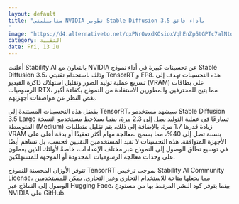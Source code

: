 ```yaml
---
layout: default
title: "ستابيليتي NVIDIA تطوير Stable Diffusion 3.5 بأداء فائق
"
image: "https://d4.alternativeto.net/qxPNrOvxdKOsioxVqhEnZp5tGPTc7alNtqlLhUigtOE/rs:fill:1520:760:0/g:ce:0:0/YWJzOi8vZGlzdC9jb250ZW50LzE3NDk4MDM3MzQ2NTAucG5n.png"
category: التقنية
date: Fri, 13 Ju
---
```


أعلنت Stability AI بالتعاون مع NVIDIA عن تحسينات كبيرة في أداء نموذج Stable Diffusion 3.5، وذلك باستخدام تقنيتي TensorRT و FP8. هذه التحسينات تهدف إلى تسريع عملية توليد الصور وتقليل استهلاك ذاكرة الفيديو (VRAM) على بطاقات الرسوميات RTX، مما يتيح للمحترفين والمطورين الاستفادة من النموذج بكفاءة أكبر بغض النظر عن مواصفات أجهزتهم.

بفضل هذه التحسينات المستندة إلى TensorRT، سيشهد مستخدمو Stable Diffusion 3.5 Large تسارعًا في عملية التوليد يصل إلى 2.3 مرة، بينما سيلاحظ مستخدمو النسخة المتوسطة (Medium) زيادة قدرها 1.7 مرة. بالإضافة إلى ذلك، يتم تقليل متطلبات VRAM بنسبة تصل إلى 40%، مما يسمح بمعالجة مهام أكثر تعقيدًا أو بدقة أعلى على الأجهزة المتوافقة. هذه التحسينات لا تفيد المستخدمين التقنيين فحسب، بل تساهم أيضًا في توسيع نطاق الوصول إلى النموذج عبر مختلف الإعدادات، خاصةً لأولئك الذين يعملون على وحدات معالجة الرسوميات المحدودة أو الموجهة للمستهلكين.

تتوفر الأوزان المحسنة للنموذج TensorRT بموجب ترخيص Stability AI Community License، مما يجعلها متاحة للاستخدام التجاري وغير التجاري. يمكن للمستخدمين الوصول إلى النماذج عبر Hugging Face، بينما يتوفر كود النشر المرتبط بها من مستودع NVIDIA على GitHub.
